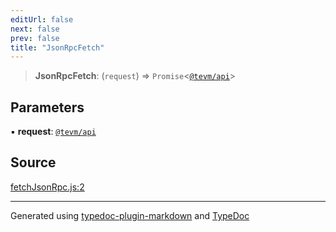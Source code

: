 ```yaml
---
editUrl: false
next: false
prev: false
title: "JsonRpcFetch"
---
```


> **JsonRpcFetch**: (`request`) => `Promise`\<[`@tevm/api`](/generated/tevm/api/api/)\>

## Parameters

▪ **request**: [`@tevm/api`](/generated/tevm/api/api/)

## Source

[fetchJsonRpc.js:2](https://github.com/evmts/tevm-monorepo/blob/main/packages/jsonrpc/src/fetchJsonRpc.js#L2)

***
Generated using [typedoc-plugin-markdown](https://www.npmjs.com/package/typedoc-plugin-markdown) and [TypeDoc](https://typedoc.org/)
